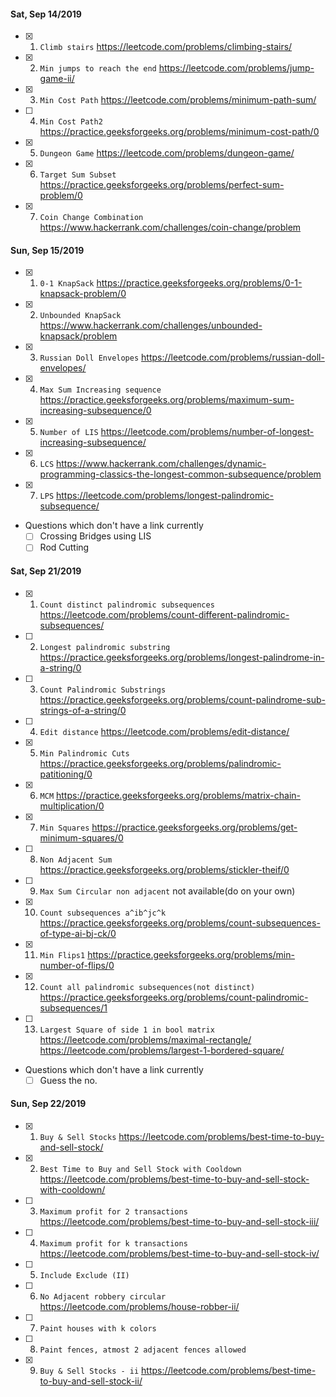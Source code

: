 #### Sat, Sep 14/2019

- [x] 1. `Climb stairs`		https://leetcode.com/problems/climbing-stairs/
- [x] 2. `Min jumps to reach the end`		https://leetcode.com/problems/jump-game-ii/
- [x] 3. `Min Cost Path`		https://leetcode.com/problems/minimum-path-sum/
- [ ] 4. `Min Cost Path2`		https://practice.geeksforgeeks.org/problems/minimum-cost-path/0
- [x] 5. `Dungeon Game`		https://leetcode.com/problems/dungeon-game/
- [x] 6. `Target Sum Subset`		https://practice.geeksforgeeks.org/problems/perfect-sum-problem/0
- [x] 7. `Coin Change Combination`		https://www.hackerrank.com/challenges/coin-change/problem

#### Sun, Sep 15/2019
- [x] 1. `0-1 KnapSack`		https://practice.geeksforgeeks.org/problems/0-1-knapsack-problem/0
- [x] 2. `Unbounded KnapSack`		https://www.hackerrank.com/challenges/unbounded-knapsack/problem
- [x] 3. `Russian Doll Envelopes`		https://leetcode.com/problems/russian-doll-envelopes/
- [x] 4. `Max Sum Increasing sequence`		https://practice.geeksforgeeks.org/problems/maximum-sum-increasing-subsequence/0
- [x] 5. `Number of LIS`		https://leetcode.com/problems/number-of-longest-increasing-subsequence/
- [x] 6. `LCS`		https://www.hackerrank.com/challenges/dynamic-programming-classics-the-longest-common-subsequence/problem
- [x] 7. `LPS`		https://leetcode.com/problems/longest-palindromic-subsequence/
- Questions which don't have a link currently
    - [ ] Crossing Bridges using LIS
    - [ ] Rod Cutting

#### Sat, Sep 21/2019
- [x] 1. `Count distinct palindromic subsequences`		https://leetcode.com/problems/count-different-palindromic-subsequences/
- [ ] 2. `Longest palindromic substring`		https://practice.geeksforgeeks.org/problems/longest-palindrome-in-a-string/0
- [ ] 3. `Count Palindromic Substrings`		https://practice.geeksforgeeks.org/problems/count-palindrome-sub-strings-of-a-string/0
- [ ] 4. `Edit distance`		https://leetcode.com/problems/edit-distance/
- [x] 5. `Min Palindromic Cuts`		https://practice.geeksforgeeks.org/problems/palindromic-patitioning/0
- [x] 6. `MCM`		https://practice.geeksforgeeks.org/problems/matrix-chain-multiplication/0
- [x] 7. `Min Squares`		https://practice.geeksforgeeks.org/problems/get-minimum-squares/0
- [ ] 8. `Non Adjacent Sum`		https://practice.geeksforgeeks.org/problems/stickler-theif/0
- [ ] 9. `Max Sum Circular non adjacent` 		not available(do on your own)
- [x] 10. `Count subsequences a^ib^jc^k`		https://practice.geeksforgeeks.org/problems/count-subsequences-of-type-ai-bj-ck/0
- [x] 11. `Min Flips1`		https://practice.geeksforgeeks.org/problems/min-number-of-flips/0
- [x] 12. `Count all palindromic subsequences(not distinct)`        https://practice.geeksforgeeks.org/problems/count-palindromic-subsequences/1
- [ ] 13. `Largest Square of side 1 in bool matrix`        https://leetcode.com/problems/maximal-rectangle/ https://leetcode.com/problems/largest-1-bordered-square/
- Questions which don't have a link currently
    - [ ] Guess the no.

#### Sun, Sep 22/2019
- [x] 1. `Buy & Sell Stocks`        https://leetcode.com/problems/best-time-to-buy-and-sell-stock/
- [x] 2. `Best Time to Buy and Sell Stock with Cooldown` https://leetcode.com/problems/best-time-to-buy-and-sell-stock-with-cooldown/
- [ ] 3. `Maximum profit for 2 transactions` https://leetcode.com/problems/best-time-to-buy-and-sell-stock-iii/
- [ ] 4. `Maximum profit for k transactions` https://leetcode.com/problems/best-time-to-buy-and-sell-stock-iv/
- [ ] 5. `Include Exclude (II)`
- [ ] 6. `No Adjacent robbery circular` https://leetcode.com/problems/house-robber-ii/
- [ ] 7. `Paint houses with k colors`
- [ ] 8. `Paint fences, atmost 2 adjacent fences allowed`
- [x] 9. `Buy & Sell Stocks - ii`        https://leetcode.com/problems/best-time-to-buy-and-sell-stock-ii/


